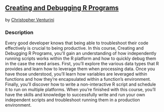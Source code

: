 ## [Creating and Debugging R Programs](https://app.pluralsight.com/library/courses/creating-debugging-r-programs/description)
by [Christopher Venturini](https://app.pluralsight.com/profile/author/chris-venturini)

### Description
Every good developer knows that being able to troubleshoot their code effectively is crucial to being productive. In this course, Creating and Debugging R Programs, you'll gain an understanding of how independently running scripts works within the R platform and how to quickly debug them in the case the need arises. First, you’ll explore the various data types that R provides and learn how to leverage them when processing data. Once you have those understood, you’ll learn how variables are leveraged within functions and how they’re encapsulated within a function’s environment. Finally, you'll discover how to write a non-interactive R script and schedule it to run on multiple platforms. When you’re finished with this course, you’ll have the skills and knowledge to successfully write and run your own independent scripts and troubleshoot running them in a production environment.